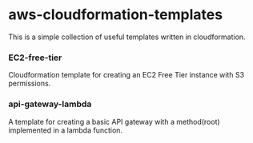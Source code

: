 # aws-cloudformation-templates

This is a simple collection of useful templates written in cloudformation.

### EC2-free-tier

Cloudformation template for creating an EC2 Free Tier instance with S3 permissions.

### api-gateway-lambda

A template for creating a basic API gateway with a method(root) implemented in a lambda function.